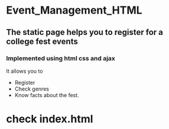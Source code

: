 # Event_Management_HTML
## The static page helps you to register for a college fest events 
### Implemented using html css and ajax

It allows you to
- Register
- Check genres
- Know facts about the fest.

# check index.html
 
